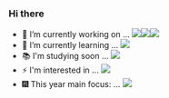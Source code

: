 ### Hi there


- 🔭 I’m currently working on ... <img src="https://img.shields.io/badge/Java-black?style=flat&logo=CoffeeScript&logoColor=brown"/><img src="https://img.shields.io/badge/Spring-black?style=flat&logo=Spring&logoColor=#6DB33F"/><img src="https://img.shields.io/badge/RDBMS-black?style=flat&logo=Amazon RDS&logoColor=#527FFF"/>
- 🌱 I’m currently learning ... <img src="https://img.shields.io/badge/Kali linux-black?style=flat&logo=Solid&logoColor=blue"/>
- 📚 I'm studying soon ... <img src="https://img.shields.io/badge/C-black?style=flat&logo=C&logoColor=grey"/>
- ⚡ I'm interested in ... <img src="https://img.shields.io/badge/Novels-black?style=flat&logo=4chan&logoColor=blue"/>
- 🎆 This year main focus: ... <img src="https://img.shields.io/badge/Consistency-black?style=flat&logo=Deno&logoColor=yellow"/>

